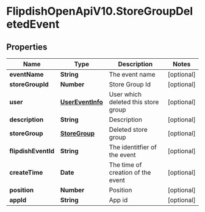 # FlipdishOpenApiV10.StoreGroupDeletedEvent

## Properties
Name | Type | Description | Notes
------------ | ------------- | ------------- | -------------
**eventName** | **String** | The event name | [optional] 
**storeGroupId** | **Number** | Store Group Id | [optional] 
**user** | [**UserEventInfo**](UserEventInfo.md) | User which deleted this store group | [optional] 
**description** | **String** | Description | [optional] 
**storeGroup** | [**StoreGroup**](StoreGroup.md) | Deleted store group | [optional] 
**flipdishEventId** | **String** | The identitfier of the event | [optional] 
**createTime** | **Date** | The time of creation of the event | [optional] 
**position** | **Number** | Position | [optional] 
**appId** | **String** | App id | [optional] 


